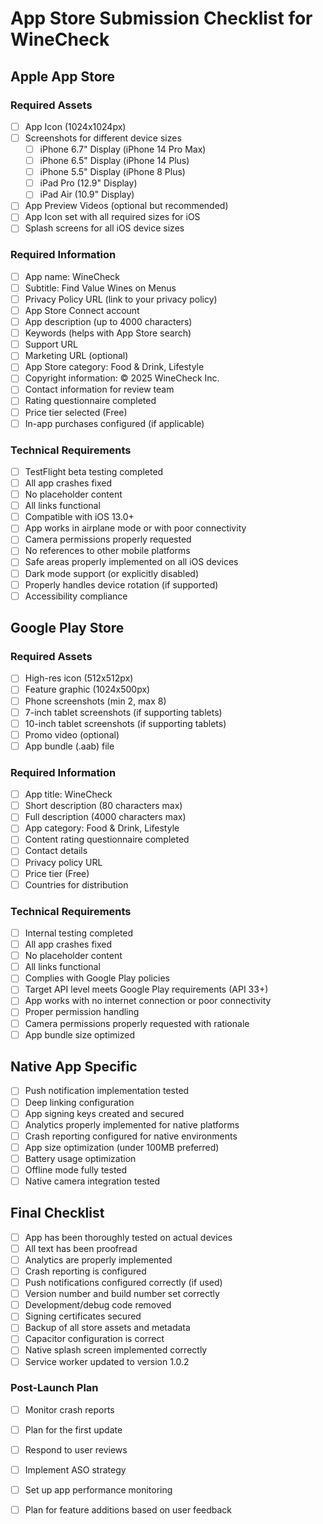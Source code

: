 
# App Store Submission Checklist for WineCheck

## Apple App Store

### Required Assets
- [ ] App Icon (1024x1024px)
- [ ] Screenshots for different device sizes
  - [ ] iPhone 6.7" Display (iPhone 14 Pro Max)
  - [ ] iPhone 6.5" Display (iPhone 14 Plus)
  - [ ] iPhone 5.5" Display (iPhone 8 Plus)
  - [ ] iPad Pro (12.9" Display)
  - [ ] iPad Air (10.9" Display)
- [ ] App Preview Videos (optional but recommended)
- [ ] App Icon set with all required sizes for iOS
- [ ] Splash screens for all iOS device sizes

### Required Information
- [ ] App name: WineCheck
- [ ] Subtitle: Find Value Wines on Menus
- [ ] Privacy Policy URL (link to your privacy policy)
- [ ] App Store Connect account
- [ ] App description (up to 4000 characters)
- [ ] Keywords (helps with App Store search)
- [ ] Support URL
- [ ] Marketing URL (optional)
- [ ] App Store category: Food & Drink, Lifestyle
- [ ] Copyright information: © 2025 WineCheck Inc.
- [ ] Contact information for review team
- [ ] Rating questionnaire completed
- [ ] Price tier selected (Free)
- [ ] In-app purchases configured (if applicable)

### Technical Requirements
- [ ] TestFlight beta testing completed
- [ ] All app crashes fixed
- [ ] No placeholder content
- [ ] All links functional
- [ ] Compatible with iOS 13.0+
- [ ] App works in airplane mode or with poor connectivity
- [ ] Camera permissions properly requested
- [ ] No references to other mobile platforms
- [ ] Safe areas properly implemented on all iOS devices
- [ ] Dark mode support (or explicitly disabled)
- [ ] Properly handles device rotation (if supported)
- [ ] Accessibility compliance

## Google Play Store

### Required Assets
- [ ] High-res icon (512x512px)
- [ ] Feature graphic (1024x500px)
- [ ] Phone screenshots (min 2, max 8)
- [ ] 7-inch tablet screenshots (if supporting tablets)
- [ ] 10-inch tablet screenshots (if supporting tablets)
- [ ] Promo video (optional)
- [ ] App bundle (.aab) file

### Required Information
- [ ] App title: WineCheck
- [ ] Short description (80 characters max)
- [ ] Full description (4000 characters max)
- [ ] App category: Food & Drink, Lifestyle
- [ ] Content rating questionnaire completed
- [ ] Contact details
- [ ] Privacy policy URL
- [ ] Price tier (Free)
- [ ] Countries for distribution

### Technical Requirements
- [ ] Internal testing completed
- [ ] All app crashes fixed
- [ ] No placeholder content
- [ ] All links functional
- [ ] Complies with Google Play policies
- [ ] Target API level meets Google Play requirements (API 33+)
- [ ] App works with no internet connection or poor connectivity
- [ ] Proper permission handling
- [ ] Camera permissions properly requested with rationale
- [ ] App bundle size optimized

## Native App Specific
- [ ] Push notification implementation tested
- [ ] Deep linking configuration
- [ ] App signing keys created and secured
- [ ] Analytics properly implemented for native platforms
- [ ] Crash reporting configured for native environments
- [ ] App size optimization (under 100MB preferred)
- [ ] Battery usage optimization
- [ ] Offline mode fully tested
- [ ] Native camera integration tested

## Final Checklist
- [ ] App has been thoroughly tested on actual devices
- [ ] All text has been proofread
- [ ] Analytics are properly implemented
- [ ] Crash reporting is configured
- [ ] Push notifications configured correctly (if used)
- [ ] Version number and build number set correctly
- [ ] Development/debug code removed
- [ ] Signing certificates secured
- [ ] Backup of all store assets and metadata
- [ ] Capacitor configuration is correct
- [ ] Native splash screen implemented correctly
- [ ] Service worker updated to version 1.0.2

### Post-Launch Plan
- [ ] Monitor crash reports
- [ ] Plan for the first update
- [ ] Respond to user reviews
- [ ] Implement ASO strategy
- [ ] Set up app performance monitoring
- [ ] Plan for feature additions based on user feedback

